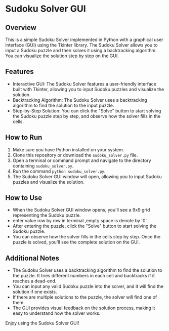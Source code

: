 # Sudoku Solver GUI

## Overview
This is a simple Sudoku Solver implemented in Python with a graphical user interface (GUI) using the Tkinter library. The Sudoku Solver allows you to input a Sudoku puzzle and then solves it using a backtracking algorithm. You can visualize the solution step by step on the GUI.

## Features
- Interactive GUI: The Sudoku Solver features a user-friendly interface built with Tkinter, allowing you to input Sudoku puzzles and visualize the solution.
- Backtracking Algorithm: The Sudoku Solver uses a backtracking algorithm to find the solution to the input puzzle.
- Step-by-Step Solution: You can click the "Solve" button to start solving the Sudoku puzzle step by step, and observe how the solver fills in the cells.

## How to Run
1. Make sure you have Python installed on your system.
2. Clone this repository or download the `sudoku_solver.py` file.
3. Open a terminal or command prompt and navigate to the directory containing `sudoku_solver.py`.
4. Run the command `python sudoku_solver.py`.
5. The Sudoku Solver GUI window will open, allowing you to input Sudoku puzzles and visualize the solution.

## How to Use
- When the Sudoku Solver GUI window opens, you'll see a 9x9 grid representing the Sudoku puzzle.
- enter value row by row in terminal ,empty space is denote by '0'.
- After entering the puzzle, click the "Solve" button to start solving the Sudoku puzzle.
- You can observe how the solver fills in the cells step by step. Once the puzzle is solved, you'll see the complete solution on the GUI.

## Additional Notes
- The Sudoku Solver uses a backtracking algorithm to find the solution to the puzzle. It tries different numbers in each cell and backtracks if it reaches a dead-end.
- You can input any valid Sudoku puzzle into the solver, and it will find the solution if one exists.
- If there are multiple solutions to the puzzle, the solver will find one of them.
- The GUI provides visual feedback on the solution process, making it easy to understand how the solver works.

Enjoy using the Sudoku Solver GUI!
